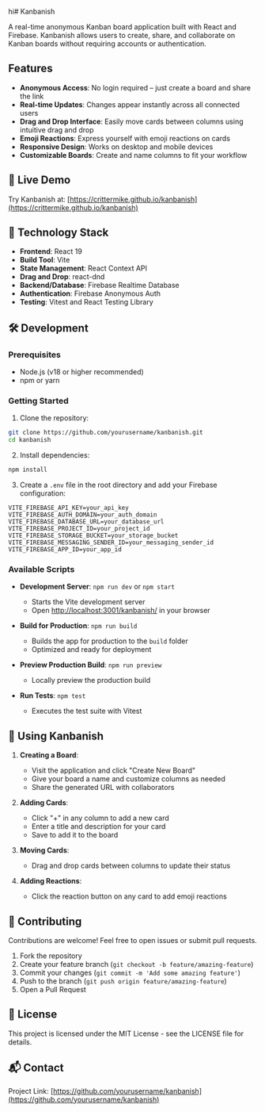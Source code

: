 hi# Kanbanish

A real-time anonymous Kanban board application built with React and Firebase. Kanbanish allows users to create, share, and collaborate on Kanban boards without requiring accounts or authentication.

## Features

- **Anonymous Access**: No login required – just create a board and share the link
- **Real-time Updates**: Changes appear instantly across all connected users
- **Drag and Drop Interface**: Easily move cards between columns using intuitive drag and drop
- **Emoji Reactions**: Express yourself with emoji reactions on cards
- **Responsive Design**: Works on desktop and mobile devices
- **Customizable Boards**: Create and name columns to fit your workflow

## 🚀 Live Demo

Try Kanbanish at: [https://crittermike.github.io/kanbanish](https://crittermike.github.io/kanbanish)

## 🔧 Technology Stack

- **Frontend**: React 19
- **Build Tool**: Vite
- **State Management**: React Context API
- **Drag and Drop**: react-dnd
- **Backend/Database**: Firebase Realtime Database
- **Authentication**: Firebase Anonymous Auth
- **Testing**: Vitest and React Testing Library

## 🛠️ Development

### Prerequisites

- Node.js (v18 or higher recommended)
- npm or yarn

### Getting Started

1. Clone the repository:

```bash
git clone https://github.com/yourusername/kanbanish.git
cd kanbanish
```

2. Install dependencies:

```bash
npm install
```

3. Create a `.env` file in the root directory and add your Firebase configuration:

```
VITE_FIREBASE_API_KEY=your_api_key
VITE_FIREBASE_AUTH_DOMAIN=your_auth_domain
VITE_FIREBASE_DATABASE_URL=your_database_url
VITE_FIREBASE_PROJECT_ID=your_project_id
VITE_FIREBASE_STORAGE_BUCKET=your_storage_bucket
VITE_FIREBASE_MESSAGING_SENDER_ID=your_messaging_sender_id
VITE_FIREBASE_APP_ID=your_app_id
```

### Available Scripts

- **Development Server**: `npm run dev` or `npm start`
  - Starts the Vite development server
  - Open [http://localhost:3001/kanbanish/](http://localhost:3001/kanbanish/) in your browser

- **Build for Production**: `npm run build`
  - Builds the app for production to the `build` folder
  - Optimized and ready for deployment

- **Preview Production Build**: `npm run preview`
  - Locally preview the production build

- **Run Tests**: `npm test`
  - Executes the test suite with Vitest

## 📱 Using Kanbanish

1. **Creating a Board**:
   - Visit the application and click "Create New Board"
   - Give your board a name and customize columns as needed
   - Share the generated URL with collaborators

2. **Adding Cards**:
   - Click "+" in any column to add a new card
   - Enter a title and description for your card
   - Save to add it to the board

3. **Moving Cards**:
   - Drag and drop cards between columns to update their status

4. **Adding Reactions**:
   - Click the reaction button on any card to add emoji reactions

## 🤝 Contributing

Contributions are welcome! Feel free to open issues or submit pull requests.

1. Fork the repository
2. Create your feature branch (`git checkout -b feature/amazing-feature`)
3. Commit your changes (`git commit -m 'Add some amazing feature'`)
4. Push to the branch (`git push origin feature/amazing-feature`)
5. Open a Pull Request

## 📄 License

This project is licensed under the MIT License - see the LICENSE file for details.

## 📬 Contact

Project Link: [https://github.com/yourusername/kanbanish](https://github.com/yourusername/kanbanish)
